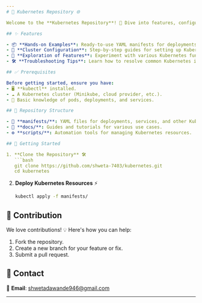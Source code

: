 ```yaml
---
# 🚀 Kubernetes Repository 🌐  

Welcome to the **Kubernetes Repository**! 🎉 Dive into features, configurations, and best practices for working with Kubernetes.  

## ✨ Features  

- 📦 **Hands-on Examples**: Ready-to-use YAML manifests for deployments.  
- 🔧 **Cluster Configuration**: Step-by-step guides for setting up Kubernetes.  
- 🌟 **Exploration of Features**: Experiment with various Kubernetes functionalities.  
- 🛠️ **Troubleshooting Tips**: Learn how to resolve common Kubernetes issues.  

## ✅ Prerequisites  

Before getting started, ensure you have:  
- 🖥️ **kubectl** installed.  
- ☁️ A Kubernetes cluster (Minikube, cloud provider, etc.).  
- 📘 Basic knowledge of pods, deployments, and services.  

## 📂 Repository Structure  

- 📁 **manifests/**: YAML files for deployments, services, and other Kubernetes resources.  
- 📖 **docs/**: Guides and tutorials for various use cases.  
- ⚙️ **scripts/**: Automation tools for managing Kubernetes resources.  

## 🚀 Getting Started  

1. **Clone the Repository** 🛠️  
   ```bash  
   git clone https://github.com/shweta-7403/kubernetes.git  
   cd kubernetes  
   ```  

2. **Deploy Kubernetes Resources** ⚡  
   ```bash  
   kubectl apply -f manifests/  
   ```  
## 🤝 Contribution  

We love contributions! 💡 Here's how you can help:  
1. Fork the repository.  
2. Create a new branch for your feature or fix.  
3. Submit a pull request.   

## 💌 Contact  

📧 **Email**: [shwetadawande946@gmail.com](mailto:shwetadawande946@gmail.com)  

---  
```


